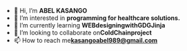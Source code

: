 - 👋 Hi, I’m **ABEL KASANGO**
- 👀 I’m interested in **programming for healthcare solutions.**
- 🌱 I’m currently learning **WEBdesigningwithGDGJinja**
- 💞️ I’m looking to collaborate on**ColdChainproject**
- 📫 How to reach me**kasangoabel989@gmail.com**

<!---
ABELKASANGO/ABELKASANGO is a ✨ special ✨ repository because its `README.md` (this file) appears on your GitHub profile.
You can click the Preview link to take a look at your changes.
--->
